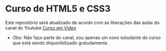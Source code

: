 # Curso de HTML5 e CSS3

Este repositório será atualizado de acordo com as liberações das aulas do canal do Youtube [Curso em Vídeo](https://www.youtube.com/playlist?list=PLHz_AreHm4dkZ9-atkcmcBaMZdmLHft8n)

- Obs: Não faço parte do canal, sou apenas um novo estudante do curso que está sendo disponibilizado gratuitamente.
